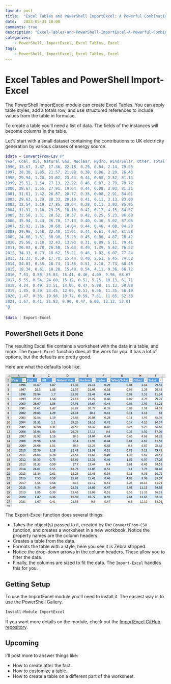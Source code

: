 ```yaml
---
layout: post
title:  "Excel Tables and PowerShell ImportExcel: A Powerful Combination for Data Analysis"
date:   2023-05-31 10:00
comments: true
description: "Excel-Tables-and-PowerShell-ImportExcel-A-Powerful-Combination-for-Data-Analysis"
categories:
    - PowerShell, ImportExcel, Excel Tables, Excel
tags:
    - PowerShell, ImportExcel, Excel Tables, Excel
---
```


# Excel Tables and PowerShell Import-Excel

The PowerShell ImportExcel module can create Excel Tables. You can apply table styles, add a totals row, and use structured references to include values from the table in formulae.

To create a table you'll need a list of data. The fields of the instances will become columns in the table.

Let's start with a small dataset containing the contributions to UK electricity generation by various classes of energy source.

```powershell
$data = ConvertFrom-Csv @"
Year, Coal, Oil, Natural Gas, Nuclear, Hydro, Wind/Solar, Other, Total
1996, 33.67, 3.87, 17.36, 22.18, 0.29, 0.04, 2.14, 79.55
1997, 28.30, 1.85, 21.57, 21.98, 0.38, 0.06, 2.29, 76.43
1998, 29.94, 1.70, 23.02, 23.44, 0.44, 0.08, 2.52, 81.14
1999, 25.51, 1.54, 27.13, 22.22, 0.46, 0.07, 2.79, 79.72
2000, 28.67, 1.55, 27.91, 19.64, 0.44, 0.08, 2.93, 81.21
2001, 31.61, 1.42, 26.87, 20.77, 0.35, 0.08, 2.91, 84.01
2002, 29.63, 1.29, 28.33, 20.10, 0.41, 0.11, 3.13, 83.00
2003, 32.54, 1.19, 27.85, 20.04, 0.28, 0.11, 3.93, 85.95
2004, 31.31, 1.10, 29.25, 18.16, 0.42, 0.17, 4.15, 84.57
2005, 32.58, 1.31, 28.52, 18.37, 0.42, 0.25, 5.23, 86.68
2006, 35.94, 1.43, 26.78, 17.13, 0.40, 0.36, 5.02, 87.06
2007, 32.92, 1.16, 30.60, 14.04, 0.44, 0.46, 4.68, 84.28
2008, 29.96, 1.58, 32.40, 11.91, 0.44, 0.61, 4.67, 81.58
2009, 24.66, 1.51, 30.90, 15.23, 0.45, 0.80, 4.87, 78.42
2010, 25.56, 1.18, 32.43, 13.93, 0.31, 0.89, 5.11, 79.41
2011, 26.03, 0.78, 26.58, 15.63, 0.49, 1.39, 5.62, 76.52
2012, 34.33, 0.73, 18.62, 15.21, 0.46, 1.82, 6.07, 77.24
2013, 31.33, 0.59, 17.70, 15.44, 0.40, 2.61, 6.45, 74.52
2014, 24.01, 0.55, 18.73, 13.85, 0.51, 3.10, 7.73, 68.48
2015, 18.34, 0.61, 18.28, 15.48, 0.54, 4.11, 9.36, 66.72
2016, 7.53, 0.58, 25.63, 15.41, 0.46, 4.09, 9.96, 63.67
2017, 5.55, 0.54, 24.60, 15.12, 0.51, 5.25, 10.13, 61.71
2018, 4.24, 0.49, 23.51, 14.06, 0.47, 5.98, 11.13, 59.88
2019, 1.85, 0.39, 23.45, 12.09, 0.51, 6.56, 11.35, 56.19
2020, 1.47, 0.36, 19.98, 10.72, 0.59, 7.61, 11.65, 52.38
2021, 1.67, 0.41, 21.83, 9.90, 0.47, 6.60, 12.12, 53.01
"@

$data | Export-Excel
```

## PowerShell Gets it Done

The resulting Excel file contains a worksheet with the data in a table, and more. The `Export-Excel` function does all the work for you. It has a lot of options, but the defaults are pretty good.

Here are what the defaults look like.

![Alt text](/images/posts/ExcelTables/FullDataSet.png)

The Export-Excel function does several things:

- Takes the object(s) passed to it, created by the `ConvertFrom-CSV` function, and creates a worksheet in a new workbook. Notice the property names are the column headers.
- Creates a table from the data.
- Formats the table with a style, here you see it is Zebra stripped.
- Notice the drop-down arrows in the column headers. These allow you to filter the data.
- Finally, the columns are sized to fit the data. The `Import-Excel` handles this for you.

## Getting Setup

To use the ImportExcel module you'll need to install it. The easiest way is to use the PowerShell Gallery.

```powershell
Install-Module ImportExcel
```

If you want more details on the module, check out the [ImportExcel GitHub repository](https://github.com/dfinke/ImportExcel).

## Upcoming

I'll post more to answer things like:

- How to create after the fact.
- How to customize a table.
- How to create a table on a different part of the worksheet.

